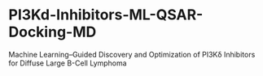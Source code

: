 # PI3Kd-Inhibitors-ML-QSAR-Docking-MD
Machine Learning–Guided Discovery and Optimization of PI3Kδ Inhibitors for Diffuse Large B-Cell Lymphoma
